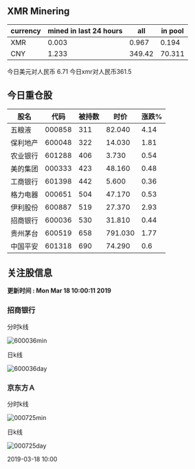 ## XMR Minering

|currency|mined in last 24 hours|all|in pool|
|---|---|---|---|
|XMR|0.003|0.967|0.194|
|CNY|1.233|349.42|70.311|

今日美元对人民币 6.71	今日xmr对人民币361.5


## 今日重仓股 

|股名|代码|被持数|时价|涨跌%|
|---|---|---|---|---|
|五粮液|000858|311|82.040|4.14|
|保利地产|600048|322|14.030|1.81|
|农业银行|601288|406|3.730|0.54|
|美的集团|000333|423|48.160|0.48|
|工商银行|601398|442|5.600|0.36|
|格力电器|000651|504|47.170|0.53|
|伊利股份|600887|519|27.370|2.93|
|招商银行|600036|530|31.810|0.44|
|贵州茅台|600519|658|791.030|1.77|
|中国平安|601318|690|74.290|0.6|

## 关注股信息
**更新时间 : Mon Mar 18 10:00:11 2019**
### 招商银行 
分时k线

![600036min](http://image.sinajs.cn/newchart/min/n/sh600036.gif)

日k线

![600036day](http://image.sinajs.cn/newchart/daily/n/sh600036.gif)

### 京东方Ａ 
分时k线

![000725min](http://image.sinajs.cn/newchart/min/n/sz000725.gif)

日k线

![000725day](http://image.sinajs.cn/newchart/daily/n/sz000725.gif)

2019-03-18 10:00